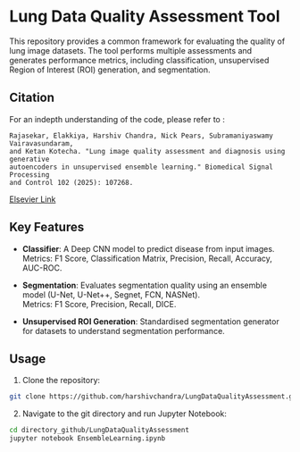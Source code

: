 # Lung Data Quality Assessment Tool

This repository provides a common framework for evaluating the quality of lung image datasets. The tool performs multiple assessments and generates performance metrics, including classification, unsupervised Region of Interest (ROI) generation, and segmentation. 

## Citation 

For an indepth understanding of the code, please refer to :

```ref
Rajasekar, Elakkiya, Harshiv Chandra, Nick Pears, Subramaniyaswamy Vairavasundaram,
and Ketan Kotecha. "Lung image quality assessment and diagnosis using generative
autoencoders in unsupervised ensemble learning." Biomedical Signal Processing
and Control 102 (2025): 107268.
```

<a href="https://www.sciencedirect.com/science/article/abs/pii/S1746809424013260">Elsevier Link</a>


## Key Features

- **Classifier**: A Deep CNN model to predict disease from input images.  
  Metrics: F1 Score, Classification Matrix, Precision, Recall, Accuracy, AUC-ROC.
  
- **Segmentation**: Evaluates segmentation quality using an ensemble model (U-Net, U-Net++, Segnet, FCN, NASNet).    
  Metrics: F1 Score, Precision, Recall, DICE.

- **Unsupervised ROI Generation**: Standardised segmentation generator for datasets to understand segmentation performance.

## Usage

1. Clone the repository:

```bash
git clone https://github.com/harshivchandra/LungDataQualityAssessment.git
```

2. Navigate to the git directory and run Jupyter Notebook:

```bash
cd directory_github/LungDataQualityAssessment
jupyter notebook EnsembleLearning.ipynb
```





